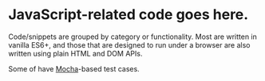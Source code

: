 JavaScript-related code goes here.
==================================

Code/snippets are grouped by category or functionality.
Most are written in vanilla ES6+, and those that are designed to run under a browser are also written using plain HTML and DOM APIs.

Some of have [Mocha](https://mochajs.org/#getting-started)-based test cases.
